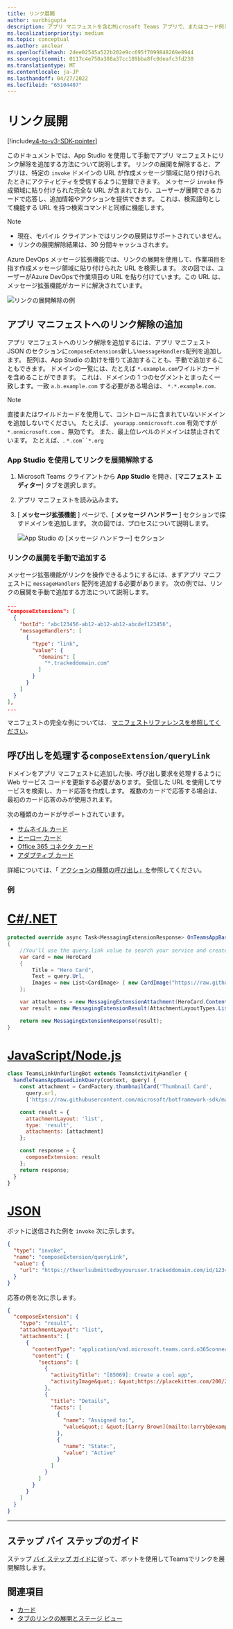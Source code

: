 ```yaml
---
title: リンク展開
author: surbhigupta
description: アプリ マニフェストを含むMicrosoft Teams アプリで、またはコード例とサンプルを手動で使用して、メッセージ拡張機能を使用してリンクを展開しないリンクを追加する方法について説明します。
ms.localizationpriority: medium
ms.topic: conceptual
ms.author: anclear
ms.openlocfilehash: 2dee02545a522b202e9cc695f7099848269e8944
ms.sourcegitcommit: 0117c4e750a388a37cc189bba8fc0deafc3fd230
ms.translationtype: MT
ms.contentlocale: ja-JP
ms.lasthandoff: 04/27/2022
ms.locfileid: "65104407"
---
```

# <a name="link-unfurling"></a>リンク展開

[!include[v4-to-v3-SDK-pointer](~/includes/v4-to-v3-pointer-me.md)]

このドキュメントでは、App Studio を使用して手動でアプリ マニフェストにリンク解除を追加する方法について説明します。 リンクの展開を解除すると、アプリは、特定の `invoke` ドメインの URL が作成メッセージ領域に貼り付けられたときにアクティビティを受信するように登録できます。 メッセージ `invoke` 作成領域に貼り付けられた完全な URL が含まれており、ユーザーが展開できるカードで応答し、追加情報やアクションを提供できます。 これは、検索語句として機能する URL を持つ検索コマンドと同様に機能します。

> [!NOTE]
>
> * 現在、モバイル クライアントではリンクの展開はサポートされていません。
> * リンクの展開解除結果は、30 分間キャッシュされます。

Azure DevOps メッセージ拡張機能では、リンクの展開を使用して、作業項目を指す作成メッセージ領域に貼り付けられた URL を検索します。 次の図では、ユーザーがAzure DevOpsで作業項目の URL を貼り付けています。この URL は、メッセージ拡張機能がカードに解決されています。

![リンクの展開解除の例](~/assets/images/compose-extensions/messagingextensions_linkunfurling.png)

## <a name="add-link-unfurling-to-your-app-manifest"></a>アプリ マニフェストへのリンク解除の追加

アプリ マニフェストへのリンク解除を追加するには、アプリ マニフェスト JSON のセクションに`composeExtensions`新しい`messageHandlers`配列を追加します。 配列は、App Studio の助けを借りて追加することも、手動で追加することもできます。 ドメインの一覧には、たとえば `*.example.com`ワイルドカードを含めることができます。 これは、ドメインの 1 つのセグメントとまったく一致します。一致 `a.b.example.com` する必要がある場合は、 `*.*.example.com`.

> [!NOTE]
> 直接またはワイルドカードを使用して、コントロールに含まれていないドメインを追加しないでください。 たとえば、 `yourapp.onmicrosoft.com` 有効ですが `*.onmicrosoft.com` 、無効です。 また、最上位レベルのドメインは禁止されています。 たとえば、. `*.com``*.org`

### <a name="add-link-unfurling-using-app-studio"></a>App Studio を使用してリンクを展開解除する

1. Microsoft Teams クライアントから **App Studio** を開き、[**マニフェスト エディター**] タブを選択します。
1. アプリ マニフェストを読み込みます。
1. [ **メッセージ拡張機能** ] ページで、[ **メッセージ ハンドラー** ] セクションで探すドメインを追加します。 次の図では、プロセスについて説明します。

    ![App Studio の [メッセージ ハンドラー] セクション](~/assets/images/link-unfurling.png)

### <a name="add-link-unfurling-manually"></a>リンクの展開を手動で追加する

メッセージ拡張機能がリンクを操作できるようにするには、まずアプリ マニフェストに `messageHandlers` 配列を追加する必要があります。 次の例では、リンクの展開を手動で追加する方法について説明します。

```json
...
"composeExtensions": [
  {
    "botId": "abc123456-ab12-ab12-ab12-abcdef123456",
    "messageHandlers": [
      {
        "type": "link",
        "value": {
          "domains": [
            "*.trackeddomain.com"
          ]
        }
      }
    ]
  }
],
...
```

マニフェストの完全な例については、 [マニフェストリファレンスを参照してください](~/resources/schema/manifest-schema.md)。

## <a name="handle-the-composeextensionquerylink-invoke"></a>呼び出しを処理する`composeExtension/queryLink`

ドメインをアプリ マニフェストに追加した後、呼び出し要求を処理するように Web サービス コードを更新する必要があります。 受信した URL を使用してサービスを検索し、カード応答を作成します。 複数のカードで応答する場合は、最初のカード応答のみが使用されます。

次の種類のカードがサポートされています。

* [サムネイル カード](~/task-modules-and-cards/cards/cards-reference.md#thumbnail-card)
* [ヒーロー カード](~/task-modules-and-cards/cards/cards-reference.md#hero-card)
* [Office 365 コネクタ カード](~/task-modules-and-cards/cards/cards-reference.md#office-365-connector-card)
* [アダプティブ カード](~/task-modules-and-cards/cards/cards-reference.md#adaptive-card)

詳細については、「 [アクションの種類の呼び出し」を](~/task-modules-and-cards/cards/cards-actions.md#action-type-invoke)参照してください。

### <a name="example"></a>例

# <a name="cnet"></a>[C#/.NET](#tab/dotnet)

```csharp
protected override async Task<MessagingExtensionResponse> OnTeamsAppBasedLinkQueryAsync(ITurnContext<IInvokeActivity> turnContext, AppBasedLinkQuery query, CancellationToken cancellationToken)
{
    //You'll use the query.link value to search your service and create a card response
    var card = new HeroCard
    {
        Title = "Hero Card",
        Text = query.Url,
        Images = new List<CardImage> { new CardImage("https://raw.githubusercontent.com/microsoft/botframework-sdk/master/icon.png") },
    };

    var attachments = new MessagingExtensionAttachment(HeroCard.ContentType, null, card);
    var result = new MessagingExtensionResult(AttachmentLayoutTypes.List, "result", new[] { attachments }, null, "test unfurl");

    return new MessagingExtensionResponse(result);
}
```

# <a name="javascriptnodejs"></a>[JavaScript/Node.js](#tab/javascript)

```javascript
class TeamsLinkUnfurlingBot extends TeamsActivityHandler {
  handleTeamsAppBasedLinkQuery(context, query) {
    const attachment = CardFactory.thumbnailCard('Thumbnail Card',
      query.url,
      ['https://raw.githubusercontent.com/microsoft/botframework-sdk/master/icon.png']);

    const result = {
      attachmentLayout: 'list',
      type: 'result',
      attachments: [attachment]
    };

    const response = {
      composeExtension: result
    };
    return response;
  }
}
```

# <a name="json"></a>[JSON](#tab/json)

ボットに送信された例を `invoke` 次に示します。

```json
{
  "type": "invoke",
  "name": "composeExtension/queryLink",
  "value": {
    "url": "https://theurlsubmittedbyyouruser.trackeddomain.com/id/1234"
  }
}
```

応答の例を次に示します。

```json
{
  "composeExtension": {
    "type": "result",
    "attachmentLayout": "list",
    "attachments": [
      {
        "contentType": "application/vnd.microsoft.teams.card.o365connector",
        "content": {
          "sections": [
            {
              "activityTitle": "[85069]: Create a cool app",
              "activityImage&quot;: &quot;https://placekitten.com/200/200"
            },
            {
              "title": "Details",
              "facts": [
                {
                  "name": "Assigned to:",
                  "value&quot;: &quot;[Larry Brown](mailto:larryb@example.com)"
                },
                {
                  "name": "State:",
                  "value": "Active"
                }
              ]
            }
          ]
        }
      }
    ]
  }
}
```

* * *

## <a name="step-by-step-guide"></a>ステップ バイ ステップのガイド

ステップ [バイ ステップ ガイドに](../../sbs-botbuilder-linkunfurling.yml)従って、ボットを使用してTeamsでリンクを展開解除します。

## <a name="see-also"></a>関連項目

* [カード](~/task-modules-and-cards/what-are-cards.md)
* [タブのリンクの展開とステージ ビュー](~/tabs/tabs-link-unfurling.md)